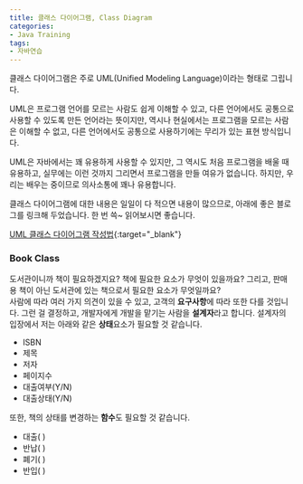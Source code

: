 ```yaml
---
title: 클래스 다이어그램, Class Diagram
categories:
- Java Training
tags:
- 자바연습
---
```


클래스 다이어그램은 주로 UML(Unified Modeling Language)이라는 형태로 그립니다.

UML은 프로그램 언어를 모르는 사람도 쉽게 이해할 수 있고, 다른 언어에서도 공통으로 사용할 수 있도록 만든 언어라는 뜻이지만, 역시나 현실에서는 프로그램을 모르는 사람은 이해할 수 없고, 다른 언어에서도 공통으로 사용하기에는 무리가 있는 표현 방식입니다.

UML은 자바에서는 꽤 유용하게 사용할 수 있지만, 그 역시도 처음 프로그램을 배울 때 유용하고, 실무에는 이런 것까지 그리면서 프로그램을 만들 여유가 없습니다. 하지만, 우리는 배우는 중이므로 의사소통에 꽤나 유용합니다.

클래스 다이어그램에 대한 내용은 일일이 다 적으면 내용이 많으므로, 아래에 좋은 블로그를 링크해 두었습니다. 한 번 쓱~ 읽어보시면 좋습니다.

[UML 클래스 다이어그램 작성법](https://gmlwjd9405.github.io/2018/07/04/class-diagram.html){:target="_blank"}

### Book Class

도서관이니까 책이 필요하겠지요? 책에 필요한 요소가 무엇이 있을까요? 그리고, 판매용 책이 아닌 도서관에 있는 책으로서 필요한 요소가 무엇일까요?   
사람에 따라 여러 가지 의견이 있을 수 있고, 고객의 **요구사항**에 따라 또한 다를 것입니다. 그런 걸 결정하고, 개발자에게 개발을 맡기는 사람을 **설계자**라고 합니다. 설계자의 입장에서 저는 아래와 같은 **상태**요소가 필요할 것 같습니다.   

- ISBN   
- 제목   
- 저자   
- 페이지수   
- 대출여부(Y/N)   
- 대출상태(Y/N)

또한, 책의 상태를 변경하는 **함수**도 필요할 것 같습니다.
- 대출( )   
- 반납( )   
- 폐기( )   
- 반입( )
